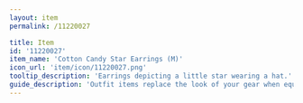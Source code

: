 ```yaml
---
layout: item
permalink: /11220027

title: Item
id: '11220027'
item_name: 'Cotton Candy Star Earrings (M)'
icon_url: 'item/icon/11220027.png'
tooltip_description: 'Earrings depicting a little star wearing a hat.'
guide_description: 'Outfit items replace the look of your gear when equipped.'
---
```

